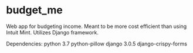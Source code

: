 # budget_me
Web app for budgeting income. Meant to be more cost efficient than using Intuit Mint. Utilizes Django framework.

Dependencies:
python 3.7
  python-pillow
django 3.0.5
  django-crispy-forms
 
